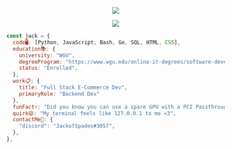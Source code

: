 
<!-- Typing SVG by DenverCoder1 - https://github.com/DenverCoder1/readme-typing-svg -->
<p align="center">
  <a href="https://github.com/DenverCoder1/readme-typing-svg"><img src="https://readme-typing-svg.herokuapp.com/?lines=Full-stack%20developer;7%2B%20years%20of%20coding%20experience;Always%20learning%20new%20thing;Learn%20everything%20about%20something;Learn%20something%20about everythings&font=Fira%20Code&center=true&width=440&height=45&color=f75c7e&vCenter=true&size=22"></a>
</p>

<!-- Github Stats -->
<p align="center">
  <a href="https://github.com/JackofSpades707"><img src="https://github-readme-stats.vercel.app/api?username=JackofSpades707&show_icons=true&title_color=fff&icon_color=79ff97&text_color=9f9f9f&bg_color=151515&count_private=true"></a>
</p>


<!-- Codeblock Bio -->
```javascript
const jack = {
  code🖥️: [Python, JavaScript, Bash, Go, SQL, HTML, CSS],
  education📚: {
    university: "WGU",
    degreeProgram: "https://www.wgu.edu/online-it-degrees/software-development-bachelors-program.html",
    status: "Enrolled",
  },
  work📋: {
    title: "Full Stack E-Commerce Dev",
    primaryRole: "Backend Dev"
  },
  funFact⚡: "Did you know you can use a spare GPU with a PCI Passthrough to get ~98% native gaming speeds on a VM?",
  quirk😄: "My terminal feels like 127.0.0.1 to me <3",
  contactMe💬: {
    "discord": "JackofSpades#3057",
  },
},
```

<!-- Misc ideas to use?
**JackofSpades707/JackofSpades707** is a ✨ _special_ ✨ repository because its `README.md` (this file) appears on your GitHub profile.

Here are some ideas to get you started:

- 🔭 I’m currently working on ...
- 🌱 I’m currently learning ...
- 👯 I’m looking to collaborate on ...
- 🤔 I’m looking for help with ...
- 💬 Ask me about ...
- 📫 How to reach me: ...
- 😄 Pronouns: ...
- ⚡ Fun fact: ...
-->


